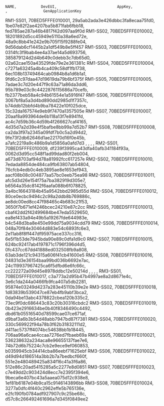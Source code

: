 
    NAME,           DevEUI,                           AppKey,                                 ,                GenApplicationKey
RM1-SS01, 70BED5FFFE010001, 29a5ab2ada3e426dbbc3fa8ecaa75fd0, 1be07e82f2ae4207ba5b871fab6fbb18, fed785ae287a46b4817f42d097aa9f0d
RM1-SS02, 70BED5FFFE010002, 18201892d5cc45949e5110a38a6ed72e, 48a9c8bb41e242e9b705f15f9288fe04, 9d56dab6cf1445b2a1df549b8e5ff457
RM1-SS03, 70BED5FFFE010003, 0314fc3f9bab4ee4a37ae14a5d693756, 385879124d2d4b649c0debb3c7db65d0, 02a62cae150a43529fde79e2e361381c
RM1-SS04, 70BED5FFFE010004, c7271a63245a4b4ca409c58df1fb1738, 6ec108b13749464cab0984b8a1d6b1a1, 9fd6c2c97daa47d19619da79b6bf375f
RM1-SS05, 70BED5FFFE010005, 7adae3c7d20e447f9c63a71a86da3dd6, 95b789e03c9c4422876115686a70cefb, fb2377beb58a4c94b61554e1a5916f47
RM1-SS06, 70BED5FFFE010006, 3067bf8a5a3d4bd890dd2985d1f7357c, b74ddb12bbfd4b9ba78422e10f025dce, 15c32da167574e9eb9f7470a1357505e
RM1-SS07, 70BED5FFFE010007, 20aaf8a993964de6b118a13f7e8941fd, ac4c7d59b36c4d59b4f266627caf4165, 4d35d7a2d39e4f5bafbe8bb99a7d52b7
RM1-SS08, 70BED5FFFE010008, ca2da3f97a2345a09fdf7b0c5a2d94d2, 9fe73f2db62646d1ae22170d16f0e45b, a7afc2219a9c486b9a1d5856a0afd7d3
        ,                 ,                                 ,                                 ,
RM2-SS01, 70BED5FFFE010009, df239f3995ca43dfa40afb341184f93a, 0062d3d95cc548f1ad99dad80f2eb004, a673d8703af94d78a81992fcc617257e
RM2-SS02, 70BED5FFFE010010, 7edada8854de484ca9fb63807ab54804, 76cfcb4edb0c4eb3895ae8e1653ef943, aacf08b08c004877aa57bc0eeb75ea98
RM2-SS03, 70BED5FFFE010011, afc5d3d26e154f75a7ba382919d305e7, b6564a35dc8142f6aafa088b6f078825, 3a4bc16643184b45a9542bbd2985d55d
RM2-SS04, 70BED5FFFE010012, 80ce0ecbc9494c2c98a2ddb8b769886c, ae8dc00ed8cc47f98465c4b683c21f53, 3650f7b671ef4246bcec24210e87c2cc
RM2-SS05, 70BED5FFFE010013, cbaf42dd2f42499684be47eda5529650, ea8ef433a94e49b5a19267fde644983e, b4c548d3ba8e450e99dd75a9034cdd79
RM2-SS06, 70BED5FFFE010014, 048a70f84e30464d883e54c6893fc6e3, 2e11ab8f8ff447df95975ace337cc316, 6e5f1b53de7945bda90e89c0dfa1d9c0
RM2-SS07, 70BED5FFFE010015, 624bc92417ab4197871c1796f396d4d5, 0fc437cc67dd41888ed032508fb9a808, 63ab3de121c94315a606f41cb41600e5
RM2-SS08, 70BED5FFFE010016, 04831d3e36154baa99bd036b6692e7ac, 24c119937967425ca6f5dfbd6e6fc66c, cc222272a09d45e8978ddbc12e50214d
        ,                 ,                                 ,                                 ,
RM3-SS01, 70BED5FFFE010017, c3a773a2d95b47b4997ae8a2d8671e4c, 3e6c1da244a0466fb9fca407a5db2281, 95874e03249d4237a283e45110b39e2e
RM3-SS02, 70BED5FFFE010018, 1d83839b539047ce87eb4fb9abf3bca2, 0da94be13abc4378822cbea120b335c2, 73ec9f0dc686443c83c20b30316cbdc2
RM3-SS03, 70BED5FFFE010019, 0b423e2916634be0b40f8346490c4492, dbd61b05516540d78599cae07ce671af, d9baf3a6b3b54d48abb7947bd87f7381
RM3-SS04, 70BED5FFFE010020, 330c569922f94a78b3f62b31832111d2, d411ac5737ff4074bc54638bb1b18445, 706aa96a6cae4ccaa7276ed7fbaeb69a
RM3-SS05, 70BED5FFFE010021, 536238632a234aca8e96655137fae7e6, 74b72d6b75224c7cb2e9ece9ef060853, b0359945cb34414cba86eebf71625ebf
RM3-SS06, 70BED5FFFE010022, d49d94d186514a3bb2b7a7bedbcf660f, 551e2e480489425a834f16c41a3f6a86, 512e86c20ad5415285a5c2277e8d0851
RM3-SS07, 70BED5FFFE010023, c7e49dd2c903424d8ecc7e2395f394e6, 9beca6e407bc43a5aaea075d12c938e8, 1ef81b6187e04b9ca15c9146143896bb
RM3-SS08, 70BED5FFFE010024, 3277a0dfc4f440c2962effe5b765136e, e2fc190fb0784adf927907c9c25be68c, d57c8c266492461696a7d345f0849ee2
